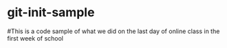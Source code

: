 # git-init-sample

#This is a code sample of what we did on the last day of online class in the first week of school
